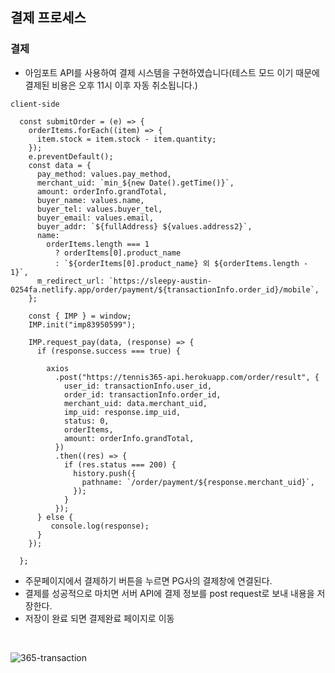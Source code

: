 ## 결제 프로세스

### 결제

- 아임포트 API를 사용하여 결제 시스템을 구현하였습니다(테스트 모드 이기 때문에 결제된 비용은 오후 11시 이후 자동 취소됩니다.)

```
client-side

  const submitOrder = (e) => {
    orderItems.forEach((item) => {
      item.stock = item.stock - item.quantity;
    });
    e.preventDefault();
    const data = {
      pay_method: values.pay_method,
      merchant_uid: `min_${new Date().getTime()}`,
      amount: orderInfo.grandTotal,
      buyer_name: values.name,
      buyer_tel: values.buyer_tel,
      buyer_email: values.email,
      buyer_addr: `${fullAddress} ${values.address2}`,
      name:
        orderItems.length === 1
          ? orderItems[0].product_name
          : `${orderItems[0].product_name} 외 ${orderItems.length - 1}`,
      m_redirect_url: `https://sleepy-austin-0254fa.netlify.app/order/payment/${transactionInfo.order_id}/mobile`,
    };

    const { IMP } = window;
    IMP.init("imp83950599");

    IMP.request_pay(data, (response) => {
      if (response.success === true) {

        axios
          .post("https://tennis365-api.herokuapp.com/order/result", {
            user_id: transactionInfo.user_id,
            order_id: transactionInfo.order_id,
            merchant_uid: data.merchant_uid,
            imp_uid: response.imp_uid,
            status: 0,
            orderItems,
            amount: orderInfo.grandTotal,
          })
          .then((res) => {
            if (res.status === 200) {
              history.push({
                pathname: `/order/payment/${response.merchant_uid}`,
              });
            }
          });
      } else {
         console.log(response);
      }
    });

  };
```

- 주문페이지에서 결제하기 버튼을 누르면 PG사의 결제창에 연결된다.
- 결제를 성공적으로 마치면 서버 API에 결제 정보를 post request로 보내 내용을 저장한다.
- 저장이 완료 되면 결제완료 페이지로 이동

<br />

![365-transaction](https://user-images.githubusercontent.com/79352105/136044282-5f28f452-9e80-4f51-a834-4dd39776115d.gif)
